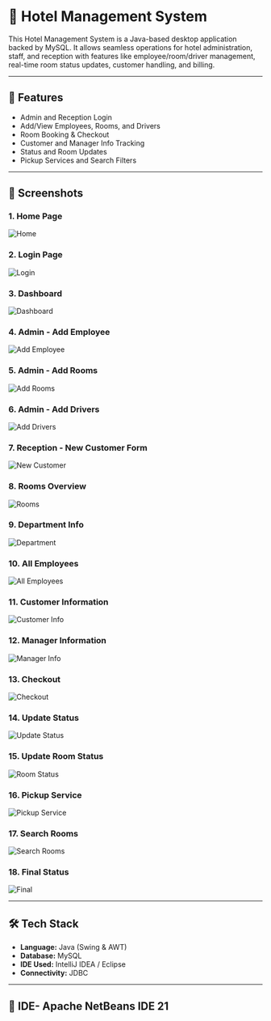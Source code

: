 # 🏨 Hotel Management System

This Hotel Management System is a Java-based desktop application backed by MySQL. It allows seamless operations for hotel administration, staff, and reception with features like employee/room/driver management, real-time room status updates, customer handling, and billing.

---

## 🚀 Features

- Admin and Reception Login
- Add/View Employees, Rooms, and Drivers
- Room Booking & Checkout
- Customer and Manager Info Tracking
- Status and Room Updates
- Pickup Services and Search Filters

---

## 📸 Screenshots

### 1. Home Page  
![Home](assets/one.png)

### 2. Login Page  
![Login](assets/two.png)

### 3. Dashboard  
![Dashboard](assets/three.png)

### 4. Admin - Add Employee  
![Add Employee](assets/four.png)

### 5. Admin - Add Rooms  
![Add Rooms](assets/five.png)

### 6. Admin - Add Drivers  
![Add Drivers](assets/six.png)

### 7. Reception - New Customer Form  
![New Customer](assets/seven.png)

### 8. Rooms Overview  
![Rooms](assets/eight.png)

### 9. Department Info  
![Department](assets/nine.png)

### 10. All Employees  
![All Employees](assets/ten.png)

### 11. Customer Information  
![Customer Info](assets/eleven.png)

### 12. Manager Information  
![Manager Info](assets/twelve.png)

### 13. Checkout  
![Checkout](assets/thirteen.png)

### 14. Update Status  
![Update Status](assets/fourteen.png)

### 15. Update Room Status  
![Room Status](assets/fifteen.png)

### 16. Pickup Service  
![Pickup Service](assets/sixteen.png)

### 17. Search Rooms  
![Search Rooms](assets/seventeen.png)

### 18. Final Status  
![Final](assets/eighteen.png)

---

## 🛠️ Tech Stack

- **Language:** Java (Swing & AWT)
- **Database:** MySQL
- **IDE Used:** IntelliJ IDEA / Eclipse
- **Connectivity:** JDBC

---

## 📂 IDE- Apache NetBeans IDE 21

